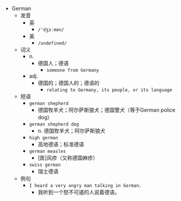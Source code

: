 - German
  - 发音
    - 英
      - `/'dʒɜːmən/`
    - 美
      - `/undefined/`
  - 词义
    - n.
      - 德国人；德语
        - `someone from Germany`
    - adj.
      - 德国的；德国人的；德语的
        - `relating to Germany, its people, or its language`
  - 短语
    - `german shepherd`
      - 德国牧羊犬；阿尔萨斯狼犬；德国警犬（等于German police dog） 
    - `german shepherd dog`
      - n. 德国牧羊犬；阿尔萨斯狼犬 
    - `high german`
      - 高地德语；标准德语 
    - `german measles`
      - [医]风疹（又称德国麻疹） 
    - `swiss german`
      - 瑞士德语 
  - 例句
    - `I heard a very angry man talking in German.`
      - 我听到一个怒不可遏的人说着德语。

